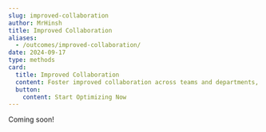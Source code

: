 ```yaml
---
slug: improved-collaboration
author: MrHinsh
title: Improved Collaboration
aliases:
  - /outcomes/improved-collaboration/
date: 2024-09-17
type: methods
card:
  title: Improved Collaboration
  content: Foster improved collaboration across teams and departments, leading to better communication, transparency, and project success.
  button:
    content: Start Optimizing Now
---
```


Coming soon!

